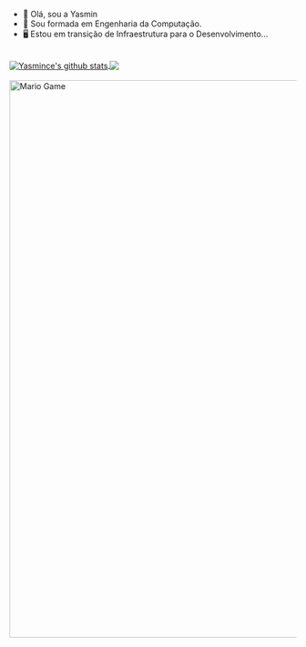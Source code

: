 - 👋 Olá, sou a Yasmin
- 📕 Sou formada em Engenharia da Computação.
- 🖥️ Estou em transição de Infraestrutura para o Desenvolvimento...


<br>
<!--
![Shubhamdeep's github stats](https://github-readme-stats.vercel.app/api?username=TheDudeThatCode&show_icons=true&hide_border=true)
-->


<a href="https://github.com/yasmince">
 <img align="center" src="https://github-readme-stats.vercel.app/api?username=yasmince&show_icons=true&theme=dark&line_height=33" alt="Yasmince's github stats"/>
</a>

<a href="https://github.com/yasmince">
  <img align="center" src="https://github-readme-stats.vercel.app/api/top-langs/?username=yasmince&theme=dark&hide_langs_below=0.2" />
</a>

<br>

<br>
<!--
![Shubhamdeep's github stats](https://github-readme-stats.vercel.app/api?username=TheDudeThatCode&show_icons=true&hide_border=true)
-->

<img src="https://github.com/TheDudeThatCode/TheDudeThatCode/blob/master/Assets/Mario_Gameplay.gif" alt="Mario Game" width="980">

<br>


<!---
yasmince/yasmince is a ✨ special ✨ repository because its `README.md` (this file) appears on your GitHub profile.
You can click the Preview link to take a look at your changes.
--->
